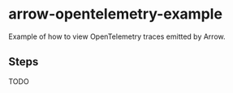 # arrow-opentelemetry-example

Example of how to view OpenTelemetry traces emitted by Arrow.

## Steps

TODO
